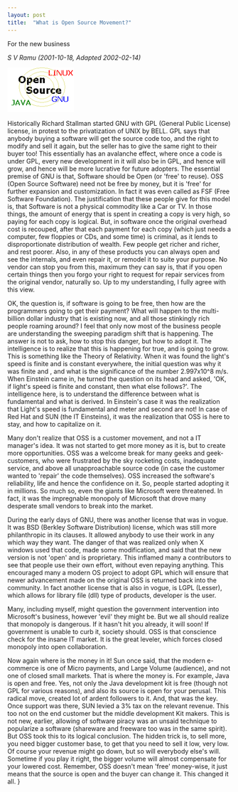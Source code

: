 ```yaml
---
layout: post
title:  "What is Open Source Movement?"
---
```


For the new business

*S V Ramu (2001-10-18, Adapted 2002-02-14)*

![GNU and GPL](/assets/images/What%20is%20Open%20Source%20Movement/fed19aa0547ffebbf67363ad7e1b76b2.jpg)

Historically Richard Stallman started GNU with GPL (General Public License) license, in protest to the privatization of UNIX by BELL. GPL says that anybody buying a software will get the source code too, and the right to modify and sell it again, but the seller has to give the same right to their buyer too! This essentially has an avalanche effect, where once a code is under GPL, every new development in it will also be in GPL, and hence will grow, and hence will be more lucrative for future adopters. The essential premise of GNU is that, Software should be Open (or 'free' to reuse). OSS (Open Source Software) need not be free by money, but it is 'free' for further expansion and customization. In fact it was even called as FSF (Free Software Foundation). The justification that these people give for this model is, that Software is not a physical commodity like a Car or TV. In those things, the amount of energy that is spent in creating a copy is very high, so paying for each copy is logical. But, in software once the original overhead cost is recouped, after that each payment for each copy (which just needs a computer, few floppies or CDs, and some time) is criminal, as it lends to disproportionate distribution of wealth. Few people get richer and richer, and rest poorer. Also, in any of these products you can always open and see the internals, and even repair it, or remodel it to suite your purpose. No vendor can stop you from this, maximum they can say is, that if you open certain things then you forgo your right to request for repair services from the original vendor, naturally so. Up to my understanding, I fully agree with this view.

OK, the question is, if software is going to be free, then how are the programmers going to get their payment? What will happen to the multi-billion dollar industry that is existing now, and all those stinkingly rich people roaming around? I feel that only now most of the business people are understanding the sweeping paradigm shift that is happening. The answer is not to ask, how to stop this danger, but how to adopt it. The intelligence is to realize that this is happening for true, and is going to grow. This is something like the Theory of Relativity. When it was found the light's speed is finite and is constant everywhere, the initial question was why it was finite and , and what is the significance of the number 2.997x10^8 m/s. When Einstein came in, he turned the question on its head and asked, 'OK, if light's speed is finite and constant, then what else follows?'. The intelligence here, is to understand the difference between what is fundamental and what is derived. In Einstein's case it was the realization that Light's speed is fundamental and meter and second are not! In case of Red Hat and SUN (the IT Einsteins), it was the realization that OSS is here to stay, and how to capitalize on it.

Many don't realize that OSS is a customer movement, and not a IT manager's idea. It was not started to get more money as it is, but to create more opportunities. OSS was a welcome break for many geeks and geek-customers, who were frustrated by the sky rocketing costs, inadequate service, and above all unapproachable source code (in case the customer wanted to 'repair' the code themselves). OSS increased the software's reliability, life and hence the confidence on it. So, people started adopting it in millions. So much so, even the giants like Microsoft were threatened. In fact, it was the impregnable monopoly of Microsoft that drove many desperate small vendors to break into the market.

During the early days of GNU, there was another license that was in vogue. It was BSD (Berkley Software Distribution) license, which was still more philanthropic in its clauses. It allowed anybody to use their work in any which way they want. The danger of that was realized only when X windows used that code, made some modification, and said that the new version is not 'open' and is proprietary. This inflamed many a contributors to see that people use their own effort, without even repaying anything. This encouraged many a modern OS project to adopt GPL which will ensure that newer advancement made on the original OSS is returned back into the community. In fact another license that is also in vogue, is LGPL (Lesser), which allows for library file (dll) type of products, developer is the user.

Many, including myself, might question the government intervention into Microsoft's business, however 'evil' they might be. But we all should realize that monopoly is dangerous. If it hasn't hit you already, it will soon! If government is unable to curb it, society should. OSS is that conscience check for the insane IT market. It is the great leveler, which forces closed monopoly into open collaboration.

Now again where is the money in it! Sun once said, that the modern e-commerce is one of Micro payments, and Large Volume (audience), and not one of closed small markets. That is where the money is. For example, Java is open and free. Yes, not only the Java development kit is free (though not GPL for various reasons), and also its source is open for your perusal. This radical move, created lot of ardent followers to it. And, that was the key. Once support was there, SUN levied a 3% tax on the relevant revenue. This too not on the end customer but the middle development Kit makers. This is not new, earlier, allowing of software piracy was an unsaid technique to popularize a software (shareware and freeware too was in the same spirit). But OSS took this to its logical conclusion. The hidden trick is, to sell more, you need bigger customer base, to get that you need to sell it low, very low. Of course your revenue might go down, but so will everybody else's will. Sometime if you play it right, the bigger volume will almost compensate for your lowered cost. Remember, OSS doesn't mean 'free' money-wise, it just means that the source is open and the buyer can change it. This changed it all.
}
